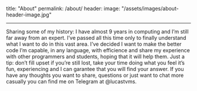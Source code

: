title: "About"
permalink: /about/
header:
	image: "/assets/images/about-header-image.jpg"

---
Sharing some of my history: I have almost 9 years in computing and I’m still far away from an expert. I’ve passed all this time only to finally understand what I want to do in this vast area. I’ve decided I want to make the better code I’m capable, in any language, with efficience and share my experience with other programmers and students, hoping that it will help them. Just a tip: don’t fill upset if you’re still lost, take your time doing what you feel it’s fun, experiencing and I can garantee that you will find your answer. If you have any thoughts you want to share, questions or just want to chat more casually you can find me on Telegram at @lucastvms.